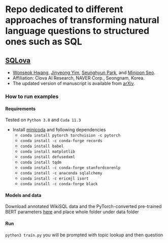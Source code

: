 # Repo dedicated to different approaches of transforming natural language questions to structured ones such as SQL

## [SQLova](https://github.com/naver/sqlova) 

- [Wonseok Hwang](mailto:wonseok.hwang@navercorp.com), [Jinyeong Yim](mailto:jinyeong.yim@navercorp.com), [Seunghyun Park](mailto:seung.park@navercorp.com), and [Minjoon Seo](https://seominjoon.github.io).
- Affiliation: Clova AI Research, NAVER Corp., Seongnam, Korea.
- The updated version of manuscript is available from [arXiv](https://arxiv.org/abs/1902.01069).

### How to run examples

#### Requirements

Tested on `Python 3.8` and `Cuda 11.3`

- Install [minicoda](https://conda.io/miniconda.html) and following dependencies
    - `conda install pytorch torchvision -c pytorch`
    - `conda install -c conda-forge records`
    - `conda install babel`
    - `conda install matplotlib`
    - `conda install defusedxml`
    - `conda install tqdm`
    - `conda install -c conda-forge stanfordcorenlp`
    - `conda install -c anaconda sqlalchemy`
    - `conda install -c ericmjl isort`
    - `conda install -c conda-forge black`

#### Models and data

Download annotated WikiSQL data and the PyTorch-converted pre-trained BERT
parameters [here](https://drive.google.com/file/d/1iJvsf38f16el58H4NPINQ7uzal5-V4v4/view?usp=sharing) and place whole
folder under data folder

#### Run

`python3 train.py` you will be prompted with topic lookup and then question

